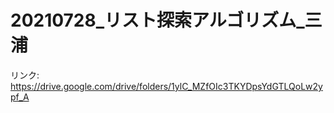 # 20210728_リスト探索アルゴリズム_三浦

リンク: https://drive.google.com/drive/folders/1ylC_MZfOIc3TKYDpsYdGTLQoLw2ypf_A